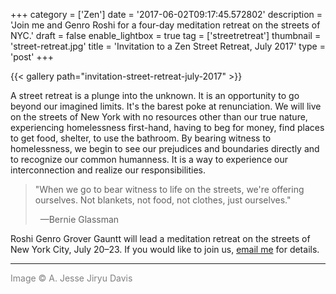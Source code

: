+++
category = ['Zen']
date = '2017-06-02T09:17:45.572802'
description = 'Join me and Genro Roshi for a four-day meditation retreat on the streets of NYC.'
draft = false
enable_lightbox = true
tag = ['streetretreat']
thumbnail = 'street-retreat.jpg'
title = 'Invitation to a Zen Street Retreat, July 2017'
type = 'post'
+++

{{< gallery path="invitation-street-retreat-july-2017" >}}

A street retreat is a plunge into the unknown. It is an opportunity to go beyond our imagined limits. It's the barest poke at renunciation. We will live on the streets of New York with no resources other than our true nature, experiencing homelessness first-hand, having to beg for money, find places to get food, shelter, to use the bathroom. By bearing witness to homelessness, we begin to see our prejudices and boundaries directly and to recognize our common humanness. It is a way to experience our interconnection and realize our responsibilities.

> "When we go to bear witness to life on the streets, we're offering ourselves. Not blankets, not food, not clothes, just ourselves."
>
> &nbsp;&nbsp;&mdash;Bernie Glassman

Roshi Genro Grover Gauntt will lead a meditation retreat on the streets of New York City, July 20&ndash;23. If you would like to join us, <a href="mailto:jesse@emptysquare.net">email me</a> for details.

***

<span style="color: gray">Image &copy; A. Jesse Jiryu Davis</span>
